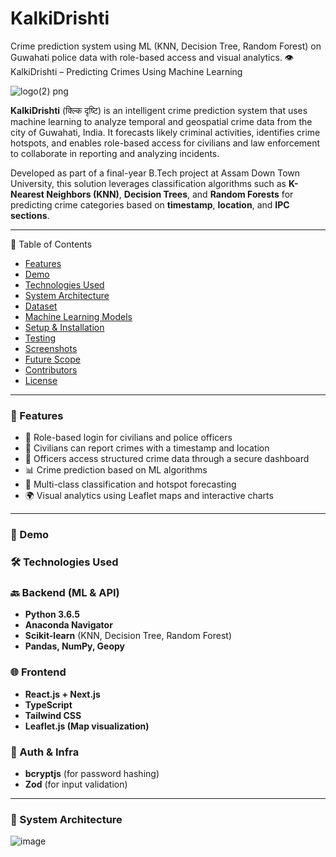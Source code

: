 # KalkiDrishti
Crime prediction system using ML (KNN, Decision Tree, Random Forest) on Guwahati police data with role-based access and visual analytics.
👁️ KalkiDrishti – Predicting Crimes Using Machine Learning



![logo(2) png](https://github.com/user-attachments/assets/9c49527b-e284-4f30-907d-9f6f17c1bab2)



**KalkiDrishti** (क्ल्कि दृष्टि) is an intelligent crime prediction system that uses machine learning to analyze temporal and geospatial crime data from the city of Guwahati, India. It forecasts likely criminal activities, identifies crime hotspots, and enables role-based access for civilians and law enforcement to collaborate in reporting and analyzing incidents.  

Developed as part of a final-year B.Tech project at Assam Down Town University, this solution leverages classification algorithms such as **K-Nearest Neighbors (KNN)**, **Decision Trees**, and **Random Forests** for predicting crime categories based on **timestamp**, **location**, and **IPC sections**.

---

📌 Table of Contents

- [Features](#features)
- [Demo](#demo)
- [Technologies Used](#technologies-used)
- [System Architecture](#system-architecture)
- [Dataset](#dataset)
- [Machine Learning Models](#machine-learning-models)
- [Setup & Installation](#setup--installation)
- [Testing](#testing)
- [Screenshots](#screenshots)
- [Future Scope](#future-scope)
- [Contributors](#contributors)
- [License](#license)

---

### 🚀 Features

- 🔐 Role-based login for civilians and police officers
- 📝 Civilians can report crimes with a timestamp and location
- 📂 Officers access structured crime data through a secure dashboard
- 📊 Crime prediction based on ML algorithms
- 🧠 Multi-class classification and hotspot forecasting
- 🌍 Visual analytics using Leaflet maps and interactive charts

---

### 🎥 Demo



### 🛠️ Technologies Used

### 🔙 Backend (ML & API)
- **Python 3.6.5**
- **Anaconda Navigator**
- **Scikit-learn** (KNN, Decision Tree, Random Forest)
- **Pandas, NumPy, Geopy**

### 🌐 Frontend
- **React.js + Next.js**
- **TypeScript**
- **Tailwind CSS**
- **Leaflet.js (Map visualization)**

### 🔐 Auth & Infra
- **bcryptjs** (for password hashing)
- **Zod** (for input validation)

---

### 🧠 System Architecture

![image](https://github.com/user-attachments/assets/1e9a50b7-07a3-4657-b60a-e1901138f999)


